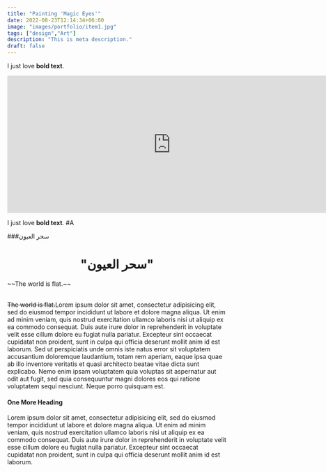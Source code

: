 ```yaml
---
title: "Painting 'Magic Eyes'"
date: 2022-08-23T12:14:34+06:00
image: "images/portfolio/item1.jpg"
tags: ["design","Art"]
description: "This is meta description."
draft: false
---
```

I just love **bold text**.
<iframe width="750" height="315" src="https://www.youtube.com/embed/cG-Mn5Vjw64" title="YouTube video player" frameborder="0" allow="accelerometer; autoplay; clipboard-write; encrypted-media; gyroscope; picture-in-picture" allowfullscreen></iframe>


I just love **bold text**.
#A

 ###سحر العيون
<h1 style="text-align: center;">"سحر العيون"</h1>
~~The world is flat.~~
<br></br>

~~The world is flat.~~Lorem ipsum dolor sit amet, consectetur adipisicing elit, sed do eiusmod tempor incididunt ut labore et
dolore magna aliqua. Ut enim ad minim veniam, quis nostrud exercitation ullamco laboris nisi ut aliquip ex
ea commodo consequat. Duis aute irure dolor in reprehenderit in voluptate velit esse cillum dolore eu fugiat
nulla pariatur. Excepteur sint occaecat cupidatat non proident, sunt in culpa qui officia deserunt mollit
anim id est laborum. Sed ut perspiciatis unde omnis iste natus error sit voluptatem accusantium doloremque
laudantium, totam rem aperiam, eaque ipsa quae ab illo inventore veritatis et quasi architecto beatae vitae
dicta sunt explicabo. Nemo enim ipsam voluptatem quia voluptas sit aspernatur aut odit aut fugit, sed quia
consequuntur magni dolores eos qui ratione voluptatem sequi nesciunt. Neque porro quisquam est.


#### One More Heading

Lorem ipsum dolor sit amet, consectetur adipisicing elit, sed do eiusmod tempor incididunt ut labore
et dolore magna aliqua. Ut enim ad minim veniam, quis nostrud exercitation ullamco laboris nisi ut aliquip
ex ea commodo consequat. Duis aute irure dolor in reprehenderit in voluptate velit esse cillum dolore eu
fugiat nulla pariatur. Excepteur sint occaecat cupidatat non proident, sunt in culpa qui officia deserunt
mollit anim id est laborum.

